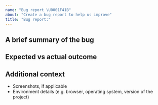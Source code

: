 ```yaml
---
name: "Bug report \U0001F41B"
about: "Create a bug report to help us improve"
title: "Bug report:"
---
```


## A brief summary of the bug

<!-- A precise and clear explanation of what the bug is. -->

## Expected vs actual outcome

<!-- A precise and clear description of the expected outcome and the actual outcome observed. -->

## Additional context

- Screenshots, if applicable
- Environment details (e.g. browser, operating system, version of the project)